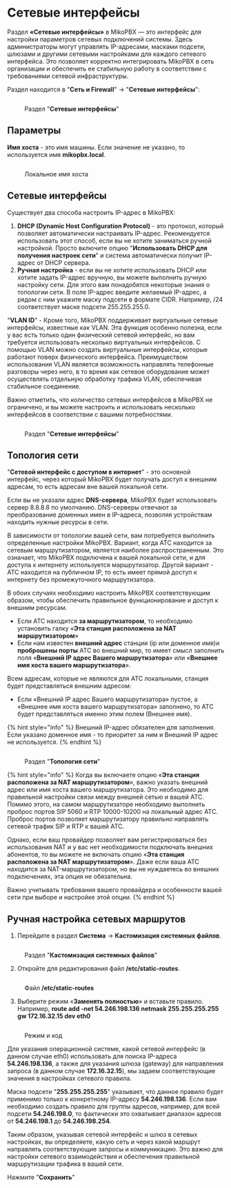 # Сетевые интерфейсы

Раздел **«Сетевые интерфейсы»** в MikoPBX — это интерфейс для настройки параметров сетевых подключений системы. Здесь администраторы могут управлять IP-адресами, масками подсети, шлюзами и другими сетевыми настройками для каждого сетевого интерфейса. Это позволяет корректно интегрировать MikoPBX в сеть организации и обеспечить ее стабильную работу в соответствии с требованиями сетевой инфраструктуры.

Раздел находится в "**Сеть и Firewall**" -> "**Сетевые интерфейсы**":

<figure><img src="../../.gitbook/assets/networkInterface.png" alt=""><figcaption><p>Раздел "<strong>Сетевые интерфейсы</strong>"</p></figcaption></figure>

## Параметры&#x20;

**Имя хоста** - это имя машины. Если значение не указано, то используется имя **mikopbx.local**.

<figure><img src="../../.gitbook/assets/1 (27).png" alt=""><figcaption><p>Локальное имя хоста</p></figcaption></figure>

## Сетевые интерфейсы

Существует два способа настроить IP-адрес в MikoPBX:

1. **DHCP (Dynamic Host Configuration Protocol)** - это протокол, который позволяет автоматически настраивать IP-адрес. Рекомендуется использовать этот способ, если вы не хотите заниматься ручной настройкой. Просто включите опцию "**Использовать DHCP для получения настроек сети**" и система автоматически получит IP-адрес от DHCP сервера.
2. **Ручная настройка** - если вы не хотите использовать DHCP или хотите задать IP-адрес вручную, вы можете выполнить ручную настройку сети. Для этого вам понадобятся некоторые знания о топологии сети. В поле IP-адрес введите желаемый IP-адрес, а рядом с ним укажите маску подсети в формате CIDR. Например, /24 соответствует маске подсети 255.255.255.0.

"**VLAN ID**" - Кроме того, MikoPBX поддерживает виртуальные сетевые интерфейсы, известные как VLAN. Эта функция особенно полезна, если у вас есть только один физический сетевой интерфейс, но вам требуется использовать несколько виртуальных интерфейсов. С помощью VLAN можно создать виртуальные интерфейсы, которые работают поверх физического интерфейса. Преимуществом использования VLAN является возможность направлять телефонные разговоры через него, в то время как сетевое оборудование может осуществлять отдельную обработку трафика VLAN, обеспечивая стабильное соединение.

Важно отметить, что количество сетевых интерфейсов в MikoPBX не ограничено, и вы можете настроить и использовать несколько интерфейсов в соответствии с вашими потребностями.

<figure><img src="../../.gitbook/assets/2 (15).png" alt=""><figcaption><p>Раздел "<strong>Сетевые интерфейсы</strong>"</p></figcaption></figure>

## Топология сети

"**Сетевой интерфейс с доступом в интернет**" - это основной интерфейс, через который MikoPBX будет получать доступ к внешним адресам, то есть адресам вне вашей локальной сети.

Если вы не указали адрес **DNS-сервера**, MikoPBX будет использовать сервер 8.8.8.8 по умолчанию. DNS-серверы отвечают за преобразование доменных имен в IP-адреса, позволяя устройствам находить нужные ресурсы в сети.

В зависимости от топологии вашей сети, вам потребуется выполнить определенные настройки MikoPBX. Вариант, когда АТС находится за сетевым маршрутизатором, является наиболее распространенным. Это означает, что MikoPBX подключена к вашей локальной сети, и для доступа к интернету используется маршрутизатор. Другой вариант - АТС находится на публичном IP, то есть имеет прямой доступ к интернету без промежуточного маршрутизатора.

В обоих случаях необходимо настроить MikoPBX соответствующим образом, чтобы обеспечить правильное функционирование и доступ к внешним ресурсам.

* Если АТС находится **за маршрутизатором**, то необходимо установить галку «**Эта станция расположена за NAT маршрутизатором**»
* Если нам известен **внешний адрес** станции (ip или доменное имя)и **проброшены порты** АТС во внешний мир, то имеет смысл заполнить поля «**Внешний IP адрес Вашего маршрутизатора**» или «**Внешнее имя хоста вашего маршрутизатора**».

Всем адресам, которые не являются для АТС локальными, станция будет представляться внешним адресом:

* Если «Внешний IP адрес Вашего маршрутизатора» пустое, а «Внешнее имя хоста вашего маршрутизатора» заполнено, то АТС будет представляться именно этим полем (Внешнее имя).

{% hint style="info" %}
Внешний IP-адрес обязателен для заполнения. Если указано доменное имя - то приоритет за ним и Внешний IP адрес не используется.
{% endhint %}

<figure><img src="../../.gitbook/assets/3 (29).png" alt=""><figcaption><p>Раздел "<strong>Топология сети</strong>"</p></figcaption></figure>

{% hint style="info" %}
Когда вы включаете опцию «**Эта станция расположена за NAT маршрутизатором**», важно указать внешний адрес или имя хоста вашего маршрутизатора. Это необходимо для правильной настройки связи между внешней сетью и вашей АТС. Помимо этого, на самом маршрутизаторе необходимо выполнить проброс портов SIP 5060 и RTP 10000-10200 на локальный адрес АТС. Проброс портов позволяет маршрутизатору правильно направлять сетевой трафик SIP и RTP к вашей АТС.

Однако, если ваш провайдер позволяет вам регистрироваться без использования NAT и у вас нет необходимости подключать внешних абонентов, то вы можете не включать опцию «**Эта станция расположена за NAT маршрутизатором**». Даже если ваша АТС находится за NAT-маршрутизатором, но вы не нуждаетесь во внешних подключениях, эта опция не обязательна.

Важно учитывать требования вашего провайдера и особенности вашей сети при выборе и настройке этой опции.
{% endhint %}

## Ручная настройка сетевых маршрутов

1. Перейдите в раздел **Система** → **Кастомизация системных файлов**.

<figure><img src="../../.gitbook/assets/4 (41).png" alt=""><figcaption><p>Раздел "<strong>Кастомизация системных файлов</strong>"</p></figcaption></figure>

2. &#x20;Откройте для редактирования файл **/etc/static-routes**.

<figure><img src="../../.gitbook/assets/5 (11).png" alt=""><figcaption><p>Файл <strong>/etc/static-routes</strong></p></figcaption></figure>

3. Выберите режим «**Заменять полностью**» и вставьте правило.\
   Например, **route add -net 54.246.198.136 netmask 255.255.255.255 gw 172.16.32.15 dev eth0**

<figure><img src="../../.gitbook/assets/6 (21).png" alt=""><figcaption><p>Режим и код</p></figcaption></figure>

Для указания операционной системе, какой сетевой интерфейс (в данном случае eth0) использовать для поиска IP-адреса **54.246.198.136**, а также для указания шлюза (gateway) для направления запроса (в данном случае **172.16.32.15**), мы задаем соответствующие значения в настройках сетевого правила.

Маска подсети "**255.255.255.255**" указывает, что данное правило будет применимо только к конкретному IP-адресу **54.246.198.136**. Если вам необходимо создать правило для группы адресов, например, для всей подсети **54.246.198.0**, то фактически это охватывает диапазон адресов от **54.246.198.1** до **54.246.198.254**.

Таким образом, указывая сетевой интерфейс и шлюз в сетевых настройках, вы определяете, какую сеть и через какой маршрут направлять соответствующие запросы и коммуникацию. Это важно для настройки сетевого взаимодействия и обеспечения правильной маршрутизации трафика в вашей сети.

Нажмите "**Сохранить**"
